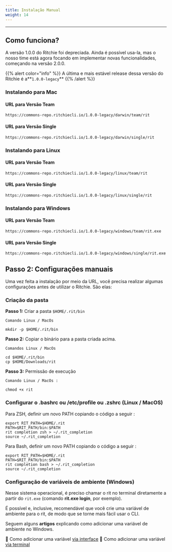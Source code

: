```yaml
---
title: Instalação Manual
weight: 14
---
```


---

## Como funciona?

A versão 1.0.0 do Ritchie foi depreciada. Ainda é possível usa-la, mas o nosso time está agora focando em implementar novas funcionalidades, começando na versão 2.0.0.

{{% alert color="info" %}}
A última e mais estável release dessa versão do Ritchie é a**`1.0.0-legacy`**
{{% /alert %}}

### **Instalando para Mac**

#### URL para Versão Team

```text
https://commons-repo.ritchiecli.io/1.0.0-legacy/darwin/team/rit
```

#### URL para Versão Single

```text
https://commons-repo.ritchiecli.io/1.0.0-legacy/darwin/single/rit
```

### **Instalando para Linux**

#### URL para Versão Team

```text
https://commons-repo.ritchiecli.io/1.0.0-legacy/linux/team/rit
```

#### URL para Versão Single

```text
https://commons-repo.ritchiecli.io/1.0.0-legacy/linux/single/rit
```

### **Instalando para Windows**

#### URL para Versão Team

```text
https://commons-repo.ritchiecli.io/1.0.0-legacy/windows/team/rit.exe
```

#### URL para Versão Single

```text
https://commons-repo.ritchiecli.io/1.0.0-legacy/windows/single/rit.exe
```

## **Passo 2: Configurações manuais**

Uma vez feita a instalação por meio da URL, você precisa realizar algumas configurações antes de utilizar o Ritchie. São elas:

### **Criação da pasta**

**Passo 1:** Criar a pasta `$HOME/.rit/bin`

```text
Comando Linux / MacOs

mkdir -p $HOME/.rit/bin
```

**Passo 2:** Copiar o binário para a pasta criada acima.

```text
Comandos Linux / MacOs

cd $HOME/.rit/bin
cp $HOME/Downloads/rit
```

**Passo 3:** Permissão de execução

```
Comando Linux / MacOs :

chmod +x rit
```

### **Configurar o .bashrc ou /etc/profile ou .zshrc \(Linux / MacOS\)**

Para ZSH, definir um novo PATH copiando o código a seguir :

```text
export RIT_PATH=$HOME/.rit
PATH=$RIT_PATH/bin:$PATH
rit completion zsh > ~/.rit_completion
source ~/.rit_completion
```

Para Bash, definir um novo PATH copiando o código a seguir :

```text
export RIT_PATH=$HOME/.rit
PATH=$RIT_PATH/bin:$PATH
rit completion bash > ~/.rit_completion
source ~/.rit_completion
```

### **Configuração de variáveis de ambiente \(Windows\)**

Nesse sistema operacional, é preciso chamar o rit no terminal diretamente a partir do `rit.exe` \(comando **rit.exe login**, por exemplo\).

É possível e, inclusive, recomendável que você crie uma variável de ambiente para o rit, de modo que se torne mais fácil usar o CLI.

Seguem alguns **artigos** explicando como adicionar uma variável de ambiente no Windows.

📖 Como adicionar uma variável [via interface](https://professor-falken.com/pt/windows/como-configurar-la-ruta-y-las-variables-de-entorno-en-windows-10/)
📖 Como adicionar uma variável [via terminal](https://devcontent.com.br/artigos/windows/o-que-sao-como-alterar-criar-excluir-variaveis-de-ambiente)
